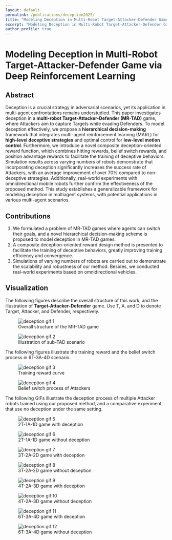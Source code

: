 ```yaml
---
layout: default
permalink: /publications/deception2025/
title: "Modeling Deception in Multi-Robot Target-Attacker-Defender Game via Deep Reinforcement Learning (IROS 2025)"
excerpt: "Modeling Deception in Multi-Robot Target-Attacker-Defender Game via Deep Reinforcement Learning — IROS 2025"
author_profile: true
---
```


# Modeling Deception in Multi-Robot Target-Attacker-Defender Game via Deep Reinforcement Learning

## Abstract
Deception is a crucial strategy in adversarial scenarios,
yet its application in multi-agent confrontations remains
understudied. This paper investigates deception in a **multi-robot
Target-Attacker-Defender (MR-TAD)** game, where Attackers
aim to capture Targets while evading Defenders. To model
deception effectively, we propose a **hierarchical decision-making**
framework that integrates multi-agent reinforcement learning
(MARL) for **high-level deceptive strategies** and optimal control
for **low-level motion control**. Furthermore, we introduce a novel
composite deception-oriented reward function, which combines
hitting rewards, belief switch rewards, and position advantage
rewards to facilitate the training of deceptive behaviors. Simulation
results across varying numbers of robots demonstrate
that incorporating deception significantly increases the success
rate of Attackers, with an average improvement of over 70%
compared to non-deceptive strategies. Additionally, real-world
experiments with omnidirectional mobile robots further confirm
the effectiveness of the proposed method. This study establishes
a generalizable framework for modeling deception in multiagent
systems, with potential applications in various multi-agent
scenarios.

## Contributions
1. We formulated a problem of MR-TAD games where
agents can switch their goals, and a novel hierarchical
decision-making scheme is proposed to model deception
in MR-TAD games.
2. A composite deception-oriented reward design method
is presented to facilitate the training of deceptive
behaviors, greatly improving training efficiency and
convergence.
3. Simulations of varying numbers of robots are carried
out to demonstrate the scalability and robustness of our
method. Besides, we conducted real-world experiments
based on omnidirectional vehicles.

## Visualization

The following figures describe the overall structure of this work, and the illustration of **Target-Attacker-Defender** game. Use T, A, and D to denote Target, Attacker, and Defender, respectively.

<div class="gif-pair">
  <figure>
    <img src="{{ '/assets/publication/deception2025/structure.png' | relative_url }}" alt="deception gif 1" />
    <figcaption>Overall structure of the MR-TAD game</figcaption>
  </figure>

  <figure>
    <img src="{{ '/assets/publication/deception2025/TAD_scenario.png' | relative_url }}" alt="deception gif 2" />
    <figcaption> Illustration of sub-TAD scenario </figcaption>
  </figure>

</div>

The following figures illustrate the training reward and the belief switch process in 6T-3A-4D scenario.
<div class="gif-pair">
  <figure>
    <img src="{{ '/assets/publication/deception2025/reward_6t3a4d.png' | relative_url }}" alt="deception gif 3" />
    <figcaption>Training reward curve</figcaption>
  </figure>

  <figure>
    <img src="{{ '/assets/publication/deception2025/belief_6t3a4d.png' | relative_url }}" alt="deception gif 4" />
    <figcaption>Belief switch process of Attackers</figcaption>
  </figure>


The following GIFs illustrate the deception process of multiple Attacker robots trained using our proposed method, and a comparative experiment that use no deception under the same setting.

<div class="gif-pair">
  <figure>
    <img src="{{ '/assets/publication/deception2025/2t1a1d.gif' | relative_url }}" alt="deception gif 5" />
    <figcaption>2T-1A-1D game with deception</figcaption>
  </figure>

  <figure>
    <img src="{{ '/assets/publication/deception2025/2t1a1d_unsuc.gif' | relative_url }}" alt="deception gif 6" />
    <figcaption>2T-1A-1D game without deception</figcaption>
  </figure>

</div>

<div class="gif-pair">
  <figure>
    <img src="{{ '/assets/publication/deception2025/3t2a2d.gif' | relative_url }}" alt="deception gif 7" />
    <figcaption>3T-2A-2D game with deception</figcaption>
  </figure>

  <figure>
    <img src="{{ '/assets/publication/deception2025/3t2a2d_unsuc.gif' | relative_url }}" alt="deception gif 8" />
    <figcaption>3T-2A-2D game without deception</figcaption>
  </figure>

</div>

<!-- 4t2a3d -->
<div class="gif-pair">
  <figure>
    <img src="{{ '/assets/publication/deception2025/4t2a3d.gif' | relative_url }}" alt="deception gif 9" />
    <figcaption>4T-2A-3D game with deception</figcaption>
  </figure>

  <figure>
    <img src="{{ '/assets/publication/deception2025/4t2a3d_unsuc.gif' | relative_url }}" alt="deception gif 10" />
    <figcaption>4T-2A-3D game without deception</figcaption>
  </figure>

<!-- 6t3a4d -->
</div>
<div class="gif-pair">
  <figure>
    <img src="{{ '/assets/publication/deception2025/6t3a4d.gif' | relative_url }}" alt="deception gif 11" />
    <figcaption>6T-3A-4D game with deception</figcaption>
  </figure>

  <figure>
    <img src="{{ '/assets/publication/deception2025/6t3a4d_unsuc.gif' | relative_url }}" alt="deception gif 12" />
    <figcaption>6T-3A-4D game without deception</figcaption>
  </figure>

</div>